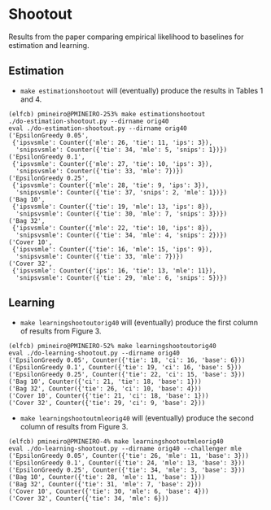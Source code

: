 # Shootout

Results from the paper comparing empirical likelihood to baselines for estimation and learning.

## Estimation

* ```make estimationshootout``` will (eventually) produce the results in Tables 1 and 4.
```console
(elfcb) pmineiro@PMINEIRO-253% make estimationshootout
./do-estimation-shootout.py --dirname orig40
eval ./do-estimation-shootout.py --dirname orig40
('EpsilonGreedy 0.05',
 {'ipsvsmle': Counter({'mle': 26, 'tie': 11, 'ips': 3}),
  'snipsvsmle': Counter({'tie': 34, 'mle': 5, 'snips': 1})})
('EpsilonGreedy 0.1',
 {'ipsvsmle': Counter({'mle': 27, 'tie': 10, 'ips': 3}),
  'snipsvsmle': Counter({'tie': 33, 'mle': 7})})
('EpsilonGreedy 0.25',
 {'ipsvsmle': Counter({'mle': 28, 'tie': 9, 'ips': 3}),
  'snipsvsmle': Counter({'tie': 37, 'snips': 2, 'mle': 1})})
('Bag 10',
 {'ipsvsmle': Counter({'tie': 19, 'mle': 13, 'ips': 8}),
  'snipsvsmle': Counter({'tie': 30, 'mle': 7, 'snips': 3})})
('Bag 32',
 {'ipsvsmle': Counter({'mle': 22, 'tie': 10, 'ips': 8}),
  'snipsvsmle': Counter({'tie': 34, 'mle': 4, 'snips': 2})})
('Cover 10',
 {'ipsvsmle': Counter({'tie': 16, 'mle': 15, 'ips': 9}),
  'snipsvsmle': Counter({'tie': 33, 'mle': 7})})
('Cover 32',
 {'ipsvsmle': Counter({'ips': 16, 'tie': 13, 'mle': 11}),
  'snipsvsmle': Counter({'tie': 29, 'mle': 6, 'snips': 5})})
```

## Learning

 * ```make learningshootoutorig40``` will (eventually) produce the first column of results from Figure 3.
 ```console
(elfcb) pmineiro@PMINEIRO-52% make learningshootoutorig40
eval ./do-learning-shootout.py --dirname orig40
('EpsilonGreedy 0.05', Counter({'tie': 18, 'ci': 16, 'base': 6}))
('EpsilonGreedy 0.1', Counter({'tie': 19, 'ci': 16, 'base': 5}))
('EpsilonGreedy 0.25', Counter({'tie': 22, 'ci': 15, 'base': 3}))
('Bag 10', Counter({'ci': 21, 'tie': 18, 'base': 1}))
('Bag 32', Counter({'tie': 26, 'ci': 10, 'base': 4}))
('Cover 10', Counter({'tie': 21, 'ci': 18, 'base': 1}))
('Cover 32', Counter({'tie': 29, 'ci': 9, 'base': 2}))
```

* ```make learningshootoutmleorig40``` will (eventually) produce the second column of results from Figure 3.
```console
(elfcb) pmineiro@PMINEIRO-4% make learningshootoutmleorig40
eval ./do-learning-shootout.py --dirname orig40 --challenger mle
('EpsilonGreedy 0.05', Counter({'tie': 26, 'mle': 11, 'base': 3}))
('EpsilonGreedy 0.1', Counter({'tie': 24, 'mle': 13, 'base': 3}))
('EpsilonGreedy 0.25', Counter({'tie': 34, 'mle': 3, 'base': 3}))
('Bag 10', Counter({'tie': 28, 'mle': 11, 'base': 1}))
('Bag 32', Counter({'tie': 31, 'mle': 7, 'base': 2}))
('Cover 10', Counter({'tie': 30, 'mle': 6, 'base': 4}))
('Cover 32', Counter({'tie': 34, 'mle': 6}))
```
